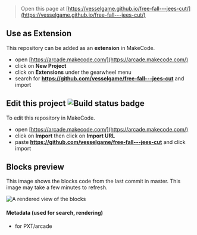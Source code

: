  


> Open this page at [https://vesselgame.github.io/free-fall---jees-cut/](https://vesselgame.github.io/free-fall---jees-cut/)

## Use as Extension

This repository can be added as an **extension** in MakeCode.

* open [https://arcade.makecode.com/](https://arcade.makecode.com/)
* click on **New Project**
* click on **Extensions** under the gearwheel menu
* search for **https://github.com/vesselgame/free-fall---jees-cut** and import

## Edit this project ![Build status badge](https://github.com/vesselgame/free-fall---jees-cut/workflows/MakeCode/badge.svg)

To edit this repository in MakeCode.

* open [https://arcade.makecode.com/](https://arcade.makecode.com/)
* click on **Import** then click on **Import URL**
* paste **https://github.com/vesselgame/free-fall---jees-cut** and click import

## Blocks preview

This image shows the blocks code from the last commit in master.
This image may take a few minutes to refresh.

![A rendered view of the blocks](https://github.com/vesselgame/free-fall---jees-cut/raw/master/.github/makecode/blocks.png)

#### Metadata (used for search, rendering)

* for PXT/arcade
<script src="https://makecode.com/gh-pages-embed.js"></script><script>makeCodeRender("{{ site.makecode.home_url }}", "{{ site.github.owner_name }}/{{ site.github.repository_name }}");</script>
